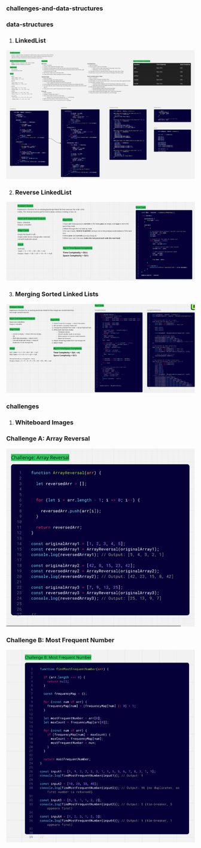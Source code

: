 ### challenges-and-data-structures

### data-structures

1. ### LinkedList 
![LinkedList](DataStructures/LinkedList/Linked-List-Implementation/docs/linkedList-whiteboard.jpg)


2. ### Reverse LinkedList
![Reverse LinkedList](DataStructures/LinkedList/Linked-List-Implementation/docs/reverse-whiteboard.png)


3. ### Merging Sorted Linked Lists
![Merging Sorted Linked Lists](DataStructures/LinkedList/Linked-List-Implementation/docs/mergeSorted-whiteboard.png)

### challenges

1. ### Whiteboard Images

### Challenge A: Array Reversal
![Array Reversal Whiteboard](whiteboard-challenges/arrayReversal.png)

### Challenge B: Most Frequent Number
![Most Frequent Number Whiteboard](whiteboard-challenges/Most-Frequent-Number.png)

